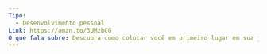 ```yaml
---
Tipo:
  - Desenvolvimento pessoal
Link: https://amzn.to/3UMzbCG
O que fala sobre: Descubra como colocar você em primeiro lugar em sua jornada profissional e alcance seus objetivos pessoais
---
```


